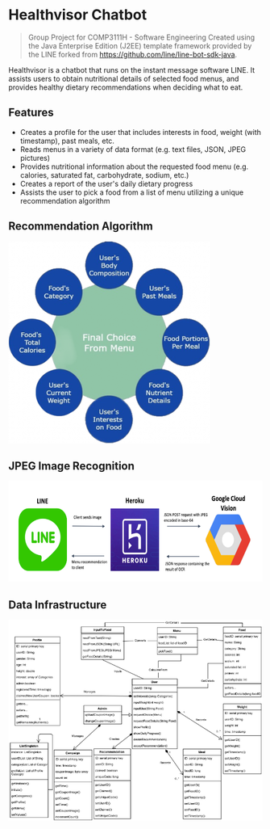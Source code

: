 # Healthvisor Chatbot
> Group Project for COMP3111H - Software Engineering
> Created using the Java Enterprise Edition (J2EE) template framework provided by the LINE forked from  https://github.com/line/line-bot-sdk-java.

Healthvisor is a chatbot that runs on the instant message software LINE. It assists users to obtain nutritional details of selected food menus, and provides healthy dietary recommendations when deciding what to eat. 

## Features
- Creates a profile for the user that includes interests in food, weight (with timestamp), past meals, etc.
- Reads menus in a variety of data format (e.g. text files, JSON, JPEG pictures)
- Provides nutritional information about the requested food menu (e.g. calories, saturated fat, carbohydrate, sodium, etc.)
- Creates a report of the user's daily dietary progress
- Assists the user to pick a food from a list of menu utilizing a unique recommendation algorithm

## Recommendation Algorithm
<img src="/docs/img/algorithm.png" width="400" height="400">

## JPEG Image Recognition
<img src="/docs/img/model.png" width="700" height="200">

## Data Infrastructure
![alt text](/docs/img/data_arch.png)
